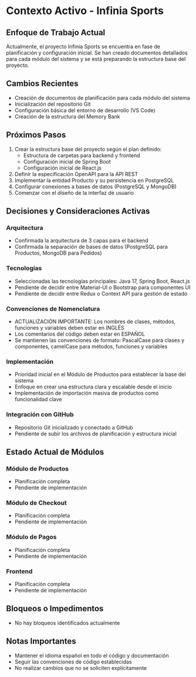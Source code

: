 # Contexto Activo - Infinia Sports

## Enfoque de Trabajo Actual
Actualmente, el proyecto Infinia Sports se encuentra en fase de planificación y configuración inicial. Se han creado documentos detallados para cada módulo del sistema y se está preparando la estructura base del proyecto.

## Cambios Recientes
- Creación de documentos de planificación para cada módulo del sistema
- Inicialización del repositorio Git
- Configuración básica del entorno de desarrollo (VS Code)
- Creación de la estructura del Memory Bank

## Próximos Pasos
1. Crear la estructura base del proyecto según el plan definido:
   - Estructura de carpetas para backend y frontend
   - Configuración inicial de Spring Boot
   - Configuración inicial de React.js
2. Definir la especificación OpenAPI para la API REST
3. Implementar la entidad Producto y su persistencia en PostgreSQL
4. Configurar conexiones a bases de datos (PostgreSQL y MongoDB)
5. Comenzar con el diseño de la interfaz de usuario

## Decisiones y Consideraciones Activas

### Arquitectura
- Confirmada la arquitectura de 3 capas para el backend
- Confirmada la separación de bases de datos (PostgreSQL para Productos, MongoDB para Pedidos)

### Tecnologías
- Seleccionadas las tecnologías principales: Java 17, Spring Boot, React.js
- Pendiente de decidir entre Material-UI o Bootstrap para componentes UI
- Pendiente de decidir entre Redux o Context API para gestión de estado

### Convenciones de Nomenclatura
- ACTUALIZACIÓN IMPORTANTE: Los nombres de clases, métodos, funciones y variables deben estar en INGLÉS
- Los comentarios del código deben estar en ESPAÑOL
- Se mantienen las convenciones de formato: PascalCase para clases y componentes, camelCase para métodos, funciones y variables

### Implementación
- Prioridad inicial en el Módulo de Productos para establecer la base del sistema
- Enfoque en crear una estructura clara y escalable desde el inicio
- Implementación de importación masiva de productos como funcionalidad clave

### Integración con GitHub
- Repositorio Git inicializado y conectado a GitHub
- Pendiente de subir los archivos de planificación y estructura inicial

## Estado Actual de Módulos

### Módulo de Productos
- Planificación completa
- Pendiente de implementación

### Módulo de Checkout
- Planificación completa
- Pendiente de implementación

### Módulo de Pagos
- Planificación completa
- Pendiente de implementación

### Frontend
- Planificación completa
- Pendiente de implementación

## Bloqueos o Impedimentos
- No hay bloqueos identificados actualmente

## Notas Importantes
- Mantener el idioma español en todo el código y documentación
- Seguir las convenciones de código establecidas
- No realizar cambios que no se soliciten explícitamente
